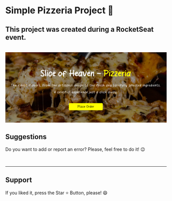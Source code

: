 # Simple Pizzeria Project 🍕

## This project was created during a RocketSeat event.

<br>

<img src="src/img/pizza-project.png" alt="Foto do Site">

<br>

<h2> Suggestions </h2>
<p> Do you want to add or report an error? Please, feel free to do it! 😉 </p>

<br>
<hr>
<h2> Support </h2>
<p> If you liked it, press the Star ⭐ Button, please! 😄 </p>
